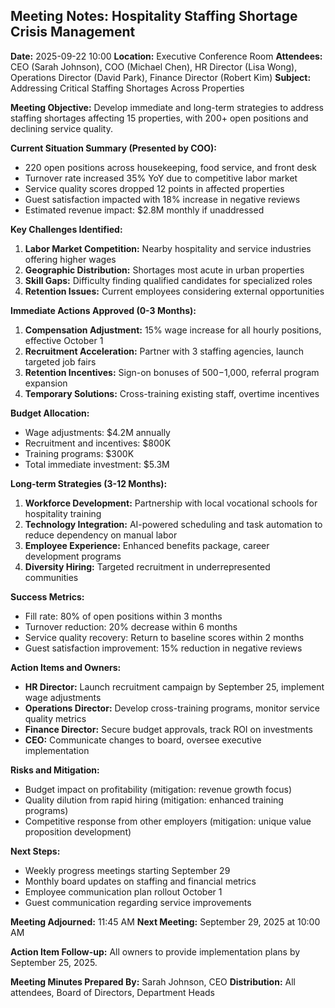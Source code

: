## Meeting Notes: Hospitality Staffing Shortage Crisis Management

**Date:** 2025-09-22 10:00
**Location:** Executive Conference Room
**Attendees:** CEO (Sarah Johnson), COO (Michael Chen), HR Director (Lisa Wong), Operations Director (David Park), Finance Director (Robert Kim)
**Subject:** Addressing Critical Staffing Shortages Across Properties

**Meeting Objective:**
Develop immediate and long-term strategies to address staffing shortages affecting 15 properties, with 200+ open positions and declining service quality.

**Current Situation Summary (Presented by COO):**
- 220 open positions across housekeeping, food service, and front desk
- Turnover rate increased 35% YoY due to competitive labor market
- Service quality scores dropped 12 points in affected properties
- Guest satisfaction impacted with 18% increase in negative reviews
- Estimated revenue impact: $2.8M monthly if unaddressed

**Key Challenges Identified:**
1. **Labor Market Competition:** Nearby hospitality and service industries offering higher wages
2. **Geographic Distribution:** Shortages most acute in urban properties
3. **Skill Gaps:** Difficulty finding qualified candidates for specialized roles
4. **Retention Issues:** Current employees considering external opportunities

**Immediate Actions Approved (0-3 Months):**
1. **Compensation Adjustment:** 15% wage increase for all hourly positions, effective October 1
2. **Recruitment Acceleration:** Partner with 3 staffing agencies, launch targeted job fairs
3. **Retention Incentives:** Sign-on bonuses of $500-$1,000, referral program expansion
4. **Temporary Solutions:** Cross-training existing staff, overtime incentives

**Budget Allocation:**
- Wage adjustments: $4.2M annually
- Recruitment and incentives: $800K
- Training programs: $300K
- Total immediate investment: $5.3M

**Long-term Strategies (3-12 Months):**
1. **Workforce Development:** Partnership with local vocational schools for hospitality training
2. **Technology Integration:** AI-powered scheduling and task automation to reduce dependency on manual labor
3. **Employee Experience:** Enhanced benefits package, career development programs
4. **Diversity Hiring:** Targeted recruitment in underrepresented communities

**Success Metrics:**
- Fill rate: 80% of open positions within 3 months
- Turnover reduction: 20% decrease within 6 months
- Service quality recovery: Return to baseline scores within 2 months
- Guest satisfaction improvement: 15% reduction in negative reviews

**Action Items and Owners:**
- **HR Director:** Launch recruitment campaign by September 25, implement wage adjustments
- **Operations Director:** Develop cross-training programs, monitor service quality metrics
- **Finance Director:** Secure budget approvals, track ROI on investments
- **CEO:** Communicate changes to board, oversee executive implementation

**Risks and Mitigation:**
- Budget impact on profitability (mitigation: revenue growth focus)
- Quality dilution from rapid hiring (mitigation: enhanced training programs)
- Competitive response from other employers (mitigation: unique value proposition development)

**Next Steps:**
- Weekly progress meetings starting September 29
- Monthly board updates on staffing and financial metrics
- Employee communication plan rollout October 1
- Guest communication regarding service improvements

**Meeting Adjourned:** 11:45 AM
**Next Meeting:** September 29, 2025 at 10:00 AM

**Action Item Follow-up:**
All owners to provide implementation plans by September 25, 2025.

**Meeting Minutes Prepared By:** Sarah Johnson, CEO
**Distribution:** All attendees, Board of Directors, Department Heads